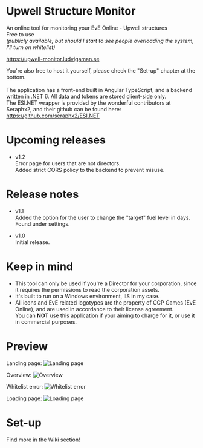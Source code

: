 # Upwell Structure Monitor
An online tool for monitoring your EvE Online - Upwell structures</br>
Free to use </br>
*(publicly available; but should I start to see people overloading the system, I'll turn on whitelist)* </br>

https://upwell-monitor.ludvigaman.se </br>

You're also free to host it yourself, please check the "Set-up" chapter at the bottom.
</br></br>
The application has a front-end built in Angular TypeScript, and a backend written in .NET 6.
All data and tokens are stored client-side only.
</br>The ESI.NET wrapper is provided by the wonderful contributors at Seraphx2, and their github can be found here: </br>
https://github.com/seraphx2/ESI.NET
# Upcoming releases
- v1.2
</br>Error page for users that are not directors.
</br>Added strict CORS policy to the backend to prevent misuse.

# Release notes
- v1.1
</br>Added the option for the user to change the "target" fuel level in days. Found under settings.

- v1.0
</br>Initial release.


# Keep in mind
- This tool can only be used if you're a Director for your corporation, since it requires the permissions to read the corporation assets.
- It's built to run on a Windows environment, IIS in my case.
- All icons and EvE related logotypes are the property of CCP Games (EvE Online), and are used in accordance to their license agreement. </br>
You can <b>NOT</b> use this application if your aiming to charge for it, or use it in commercial purposes.

# Preview

Landing page:
![Landing page](https://i.imgur.com/zwYLXTI.png)

Overview:
![Overview](https://i.imgur.com/R8H8jPF.png)

Whitelist error:
![Whitelist error](https://i.imgur.com/PWYEtZ3.png)

Loading page:
![Loading page](https://i.imgur.com/2gZFSWR.png)

# Set-up
Find more in the Wiki section!
